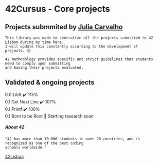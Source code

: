 # 42Cursus - Core projects

## Projects submmited by [Julia Carvalho](https://www.linkedin.com/in/juliamendesc/)

```
This library was made to centralize all the projects submitted to 42 Lisbon during my time here.
I will update this constantly according to the development of projects. 😊
```

```
42 methodology provides specific and strict guidelines that students need to comply upon submitting
and having their projects evaluated.
```

## Validated & ongoing projects

0.0 Libft ✔️ 115% <br>
0.1 Get Next Line ✔️ 107% <br>
0.1 Printf ✔️ 100% <br>
0.1 Born to be Root 📜 Starting research soon <br>

##### About 42

```
"42 has more than 10.000 students in over 20 countries, and is recognized as one of the best coding
schools worldwide."
```

[42Lisboa](https://www.42lisboa.com/en/)
